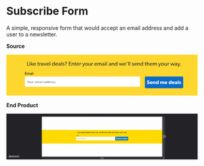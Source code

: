 # Subscribe Form
A simple, responsive form that would accept an email address and add a user to a newsletter.

**Source**

![Original inspiration](assets/source.png)

**End Product**

![My version of form](assets/form.gif)
